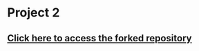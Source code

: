# Project 2

## [Click here to access the forked repository](https://github.com/tanmaypardeshi/CSC-510-Project2-TeachersPetBot)
